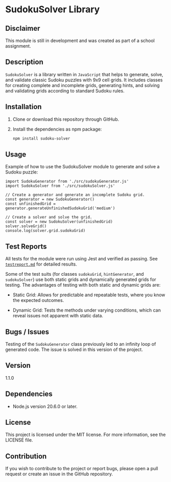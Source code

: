 
# SudokuSolver Library

## Disclaimer

This module is still in development and was created as part of a school assignment.

## Description

`SudokuSolver` is a library written in `JavaScript` that helps to generate, solve, and validate classic Sudoku puzzles with 9x9 cell grids. It includes classes for creating complete and incomplete grids, generating hints, and solving and validating grids according to standard Sudoku rules.

## Installation

1. Clone or download this repository through GitHub.
2. Install the dependencies as npm package:

   ```bash
   npm install sudoku-solver
   ```

## Usage

Example of how to use the SudokuSolver module to generate and solve a Sudoku puzzle:

    import SudokuGenerator from './src/sudokuGenerator.js'
    import SudokuSolver from './src/sudokuSolver.js'

    // Create a generator and generate an incomplete Sudoku grid.
    const generator = new SudokuGenerator()
    const unfinishedGrid = generator.generateUnfinishedSudokuGrid('medium')

    // Create a solver and solve the grid.
    const solver = new SudokuSolver(unfinishedGrid)
    solver.solveGrid()
    console.log(solver.grid.sudokuGrid)
    
## Test Reports

All tests for the module were run using Jest and verified as passing. See [`testreport.md`](testreport.md) for detailed results.

Some of the test suits (for classes `sudokuGrid`, `hintGenerator`, and `sudokuSolver`) use both static grids and dynamically generated grids for testing. The advantages of testing with both static and dynamic grids are:

- Static Grid: Allows for predictable and repeatable tests, where you know the expected outcomes.

- Dynamic Grid: Tests the methods under varying conditions, which can reveal issues not apparent with static data.

## Bugs / Issues

Testing of the `SudokuGenerator` class previously led to an infinity loop of generated code. The issue is solved in this version of the project.

## Version

1.1.0

## Dependencies

- Node.js version 20.6.0 or later.

## License

This project is licensed under the MIT license. For more information, see the LICENSE file.

## Contribution

If you wish to contribute to the project or report bugs, please open a pull request or create an issue in the GitHub repository.

